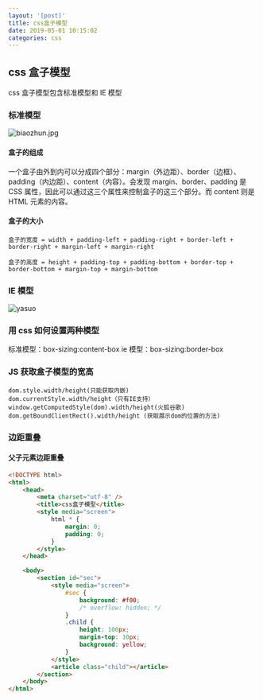 ```yaml
---
layout: '[post]'
title: css盒子模型
date: 2019-05-01 10:15:02
categories: css
---
```


## css 盒子模型

css 盒子模型包含标准模型和 IE 模型

<!-- more -->

### 标准模型
![biaozhun.jpg](biaozhun.jpg)

#### 盒子的组成

一个盒子由外到内可以分成四个部分：margin（外边距）、border（边框）、padding（内边距）、content（内容）。会发现 margin、border、padding 是 CSS 属性，因此可以通过这三个属性来控制盒子的这三个部分。而 content 则是 HTML 元素的内容。

#### 盒子的大小

```
盒子的宽度 = width + padding-left + padding-right + border-left + border-right + margin-left + margin-right

盒子的高度 = height + padding-top + padding-bottom + border-top + border-bottom + margin-top + margin-bottom
```

### IE 模型

![yasuo](ie.jpg)

### 用 css 如何设置两种模型

标准模型：box-sizing:content-box
ie 模型：box-sizing:border-box

### JS 获取盒子模型的宽高

```
dom.style.width/height(只能获取内嵌)
dom.currentStyle.width/height（只有IE支持）
window.getComputedStyle(dom).width/height(火狐谷歌)
dom.getBoundClientRect().width/height (获取展示dom的位置的方法)
```

### 边距重叠

#### 父子元素边距重叠

```html
<!DOCTYPE html>
<html>
	<head>
		<meta charset="utf-8" />
		<title>css盒子模型</title>
		<style media="screen">
			html * {
				margin: 0;
				padding: 0;
			}
		</style>
	</head>

	<body>
		<section id="sec">
			<style media="screen">
				#sec {
					background: #f00;
					/* overflow: hidden; */
				}
				.child {
					height: 100px;
					margin-top: 10px;
					background: yellow;
				}
			</style>
			<article class="child"></article>
		</section>
	</body>
</html>
```
